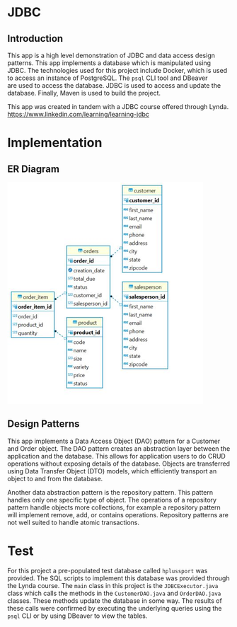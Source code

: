 # JDBC

## Introduction

This app is a high level demonstration of JDBC and data access design patterns. 
This app implements a database which is manipulated using JDBC. The technologies used for this 
project include Docker, which is used to access an instance of PostgreSQL. The `psql` CLI tool and DBeaver  
are used to access the database. JDBC is used to access and update the database. Finally, 
Maven is used to build the project. 

This app was created in tandem with a JDBC course offered through Lynda.
https://www.linkedin.com/learning/learning-jdbc

# Implementation

## ER Diagram

![my image](./assets/ER_diagram.jpg)

## Design Patterns
This app implements a Data Access Object (DAO) pattern for a Customer and Order object. The DAO pattern creates an abstraction layer 
between the application and the database. This allows for application users to do CRUD operations without exposing 
details of the database. Objects are transferred using Data Transfer Object (DTO) models, which efficiently transport 
an object to and from the database. 

Another data abstraction pattern is the repository pattern. This pattern handles only one specific type of object. 
The operations of a repository pattern handle objects more collections, for example a repository pattern will implement
remove, add, or contains operations. Repository patterns are not well suited to handle atomic transactions.

# Test
For this project a pre-populated test database called `hplussport` was provided. The SQL scripts to implement this database
was provided through the Lynda course. The `main` class in this project is the `JDBCExecutor.java` class which calls the methods in the `CustomerDAO.java` and 
`OrderDAO.java` classes. These methods update the database in some way. The results of these calls were confirmed by 
executing the underlying queries using the `psql` CLI or by using DBeaver to view the tables. 

